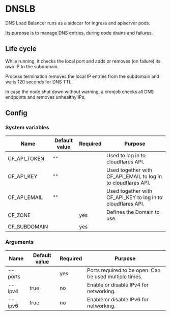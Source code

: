 # DNSLB

DNS Load Balancer runs as a sidecar for ingress and apiserver pods.

Its purpose is to manage DNS entries, during node drains and failures.

## Life cycle

While running, it checks the local port and adds or removes (on failure) its own IP to the subdomain.

Process termination removes the local IP entries from the subdomain and waits 120 seconds for DNS TTL.

In case the node shut down without warning, a cronjob checks all DNS endpoints and removes unhealthy IPs.

## Config

### System variables

| Name          | Default value | Required | Purpose                                                       |
|---------------|---------------|----------|---------------------------------------------------------------|
| CF_API_TOKEN  | ""            |          | Used to log in to cloudflares API.                            |
| CF_API_KEY    | ""            |          | Used together with CF_API_EMAIL to log in to cloudflares API. |
| CF_API_EMAIL  | ""            |          | Used together with CF_API_KEY to log in to cloudflares API.   |
| CF_ZONE       |               | yes      | Defines the Domain to use.                                    |
| CF_SUBDOMAIN  |               | yes      |                                                               |

### Arguments

| Name         | Default value | Required | Purpose                                                       |
|---------------|---------------|----------|---------------------------------------------------------------|
| --ports       |               | yes      | Ports required to be open. Can be used multiple times.        |
| --ipv4        | true          | no       | Enable or disable IPv4 for networking.                        |
| --ipv6        | true          | no       | Enable or disable IPv6 for networking.                        |
